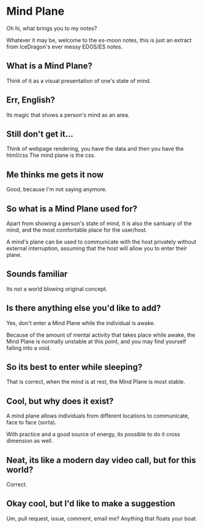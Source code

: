 Mind Plane
==========

Oh hi, what brings you to my notes?

Whatever it may be, welcome to the es-moon notes, this is just an extract
from IceDragon's ever messy EDOS/ES notes.


## What is a Mind Plane?

Think of it as a visual presentation of one's state of mind.


## Err, English?

Its magic that shows a person's mind as an area.


## Still don't get it...

Think of webpage rendering, you have the data and then you have the html/css
The mind plane is the css.


## Me thinks me gets it now

Good, because I'm not saying anymore.


## So what is a Mind Plane used for?

Apart from showing a person's state of mind, it is also the santuary of the
mind, and the most comfortable place for the user/host.

A mind's plane can be used to communicate with the host privately without
external interruption, assuming that the host will allow you to enter their
plane.


## Sounds familiar

Its not a world blowing original concept.


## Is there anything else you'd like to add?

Yes, don't enter a Mind Plane while the individual is awake.

Because of the amount of mental activity that takes place while awake,
the Mind Plane is normally unstable at this point, and you may find yourself
falling into a void.


## So its best to enter while sleeping?

That is correct, when the mind is at rest, the Mind Plane is most stable.


## Cool, but why does it exist?

A mind plane allows individuals from different locations to communicate, face
to face (sorta).

With practice and a good source of energy, its possible to do it cross dimension
as well.


## Neat, its like a modern day video call, but for this world?

Correct.


## Okay cool, but I'd like to make a suggestion

Um, pull request, issue, comment, email me?
Anything that floats your boat.

